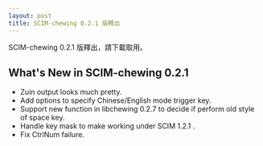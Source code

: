 ```yaml
---
layout: post
title: SCIM-chewing 0.2.1 版釋出
---
```

SCIM-chewing 0.2.1 版釋出，請下載取用。

What's New in SCIM-chewing 0.2.1
----------------------------------------------------------
* Zuin output looks much pretty.
* Add options to specify Chinese/English mode trigger key.
* Support new function in libchewing 0.2.7 to decide if perform old style of space key.
* Handle key mask to make working under SCIM 1.2.1 .
* Fix CtrlNum failure.
